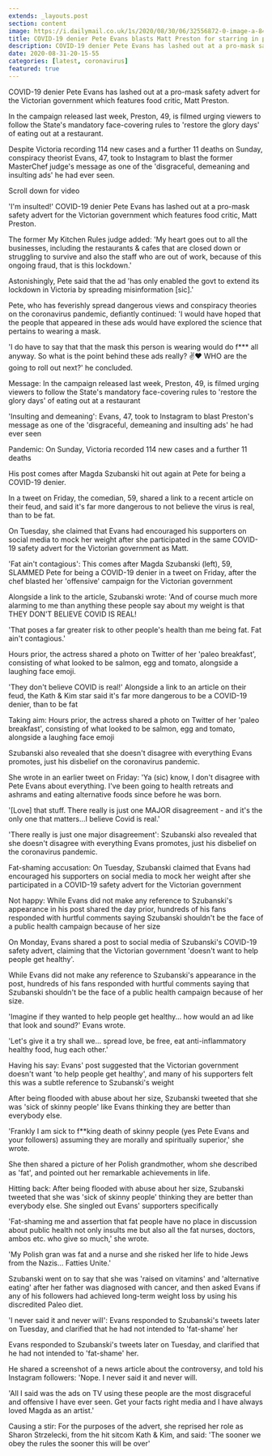 ```yaml
---
extends: _layouts.post
section: content
image: https://i.dailymail.co.uk/1s/2020/08/30/06/32556872-0-image-a-84_1598765634130.jpg 
title: COVID-19 denier Pete Evans blasts Matt Preston for starring in pro-mask campaign 
description: COVID-19 denier Pete Evans has lashed out at a pro-mask safety advert for the Victorian government which features food critic, Matt Preston. 
date: 2020-08-31-20-15-55 
categories: [latest, coronavirus] 
featured: true 
--- 
```

COVID-19 denier Pete Evans has lashed out at a pro-mask safety advert for the Victorian government which features food critic, Matt Preston.

In the campaign released last week, Preston, 49, is filmed urging viewers to follow the State's mandatory face-covering rules to 'restore the glory days' of eating out at a restaurant.

Despite Victoria recording 114 new cases and a further 11 deaths on Sunday, conspiracy theorist Evans, 47, took to Instagram to blast the former MasterChef judge's message as one of the 'disgraceful, demeaning and insulting ads' he had ever seen.

Scroll down for video   

'I'm insulted!' COVID-19 denier Pete Evans has lashed out at a pro-mask safety advert for the Victorian government which features food critic, Matt Preston.

The former My Kitchen Rules judge added: 'My heart goes out to all the businesses, including the restaurants & cafes that are closed down or struggling to survive and also the staff who are out of work, because of this ongoing fraud, that is this lockdown.'

Astonishingly, Pete said that the ad 'has only enabled the govt to extend its lockdown in Victoria by spreading misinformation [sic].'

Pete, who has feverishly spread dangerous views and conspiracy theories on the coronavirus pandemic, defiantly continued: 'I would have hoped that the people that appeared in these ads would have explored the science that pertains to wearing a mask.

'I do have to say that that the mask this person is wearing would do f*** all anyway. So what is the point behind these ads really? ✌️❤️ WHO are the going to roll out next?' he concluded.

Message: In the campaign released last week, Preston, 49, is filmed urging viewers to follow the State's mandatory face-covering rules to 'restore the glory days' of eating out at a restaurant

'Insulting and demeaning': Evans, 47, took to Instagram to blast Preston's message as one of the 'disgraceful, demeaning and insulting ads' he had ever seen

Pandemic: On Sunday, Victoria recorded 114 new cases and a further 11 deaths 

His post comes after Magda Szubanski hit out again at Pete for being a COVID-19 denier.

In a tweet on Friday, the comedian, 59, shared a link to a recent article on their feud, and said it's far more dangerous to not believe the virus is real, than to be fat. 

On Tuesday, she claimed that Evans had encouraged his supporters on social media to mock her weight after she participated in the same COVID-19 safety advert for the Victorian government as Matt. 

'Fat ain't contagious': This comes after Magda Szubanski (left), 59, SLAMMED Pete for being a COVID-19 denier in a tweet on Friday, after the chef blasted her 'offensive' campaign for the Victorian government

Alongside a link to the article, Szubanski wrote: 'And of course much more alarming to me than anything these people say about my weight is that THEY DON'T BELIEVE COVID IS REAL!

'That poses a far greater risk to other people's health than me being fat. Fat ain't contagious.'   

Hours prior, the actress shared a photo on Twitter of her 'paleo breakfast', consisting of what looked to be salmon, egg and tomato, alongside a laughing face emoji.

'They don't believe COVID is real!' Alongside a link to an article on their feud, the Kath & Kim star said it's far more dangerous to be a COVID-19 denier, than to be fat 

Taking aim: Hours prior, the actress shared a photo on Twitter of her 'paleo breakfast', consisting of what looked to be salmon, egg and tomato, alongside a laughing face emoji 

Szubanski also revealed that she doesn't disagree with everything Evans promotes, just his disbelief on the coronavirus pandemic. 

She wrote in an earlier tweet on Friday: 'Ya (sic) know, I don't disagree with Pete Evans about everything. I've been going to health retreats and ashrams and eating alternative foods since before he was born.

'[Love] that stuff. There really is just one MAJOR disagreement - and it's the only one that matters...I believe Covid is real.' 

'There really is just one major disagreement': Szubanski also revealed that she doesn't disagree with everything Evans promotes, just his disbelief on the coronavirus pandemic.

Fat-shaming accusation: On Tuesday, Szubanski claimed that Evans had encouraged his supporters on social media to mock her weight after she participated in a COVID-19 safety advert for the Victorian government 

Not happy: While Evans did not make any reference to Szubanski's appearance in his post shared the day prior, hundreds of his fans responded with hurtful comments saying Szubanski shouldn't be the face of a public health campaign because of her size

On Monday, Evans shared a post to social media of Szubanski's COVID-19 safety advert, claiming that the Victorian government 'doesn't want to help people get healthy'.

While Evans did not make any reference to Szubanski's appearance in the post, hundreds of his fans responded with hurtful comments saying that Szubanski shouldn't be the face of a public health campaign because of her size.   

'Imagine if they wanted to help people get healthy... how would an ad like that look and sound?' Evans wrote. 

'Let's give it a try shall we... spread love, be free, eat anti-inflammatory healthy food, hug each other.' 

Having his say: Evans' post suggested that the Victorian government doesn't want 'to help people get healthy', and many of his supporters felt this was a subtle reference to Szubanski's weight

After being flooded with abuse about her size, Szubanski tweeted that she was 'sick of skinny people' like Evans thinking they are better than everybody else.

'Frankly I am sick to f**king death of skinny people (yes Pete Evans and your followers) assuming they are morally and spiritually superior,' she wrote.

She then shared a picture of her Polish grandmother, whom she described as 'fat', and pointed out her remarkable achievements in life.   







Hitting back: After being flooded with abuse about her size, Szubanski tweeted that she was 'sick of skinny people' thinking they are better than everybody else. She singled out Evans' supporters specifically

'Fat-shaming me and assertion that fat people have no place in discussion about public health not only insults me but also all the fat nurses, doctors, ambos etc. who give so much,' she wrote.

'My Polish gran was fat and a nurse and she risked her life to hide Jews from the Nazis... Fatties Unite.'

Szubanski went on to say that she was 'raised on vitamins' and 'alternative eating' after her father was diagnosed with cancer, and then asked Evans if any of his followers had achieved long-term weight loss by using his discredited Paleo diet. 

'I never said it and never will': Evans responded to Szubanski's tweets later on Tuesday, and clarified that he had not intended to 'fat-shame' her

Evans responded to Szubanski's tweets later on Tuesday, and clarified that he had not intended to 'fat-shame' her.  

He shared a screenshot of a news article about the controversy, and told his Instagram followers: 'Nope. I never said it and never will. 

'All I said was the ads on TV using these people are the most disgraceful and offensive I have ever seen. Get your facts right media and I have always loved Magda as an artist.'  

Causing a stir: For the purposes of the advert, she reprised her role as Sharon Strzelecki, from the hit sitcom Kath & Kim, and said: 'The sooner we obey the rules the sooner this will be over'

